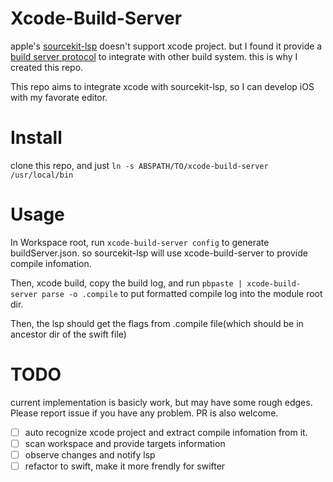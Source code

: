 # Xcode-Build-Server

apple's [sourcekit-lsp](https://github.com/apple/sourcekit-lsp) doesn't support xcode project. but I found it provide a [build server protocol](https://build-server-protocol.github.io/docs/specification.html) to integrate with other build system. this is why I created this repo.

This repo aims to integrate xcode with sourcekit-lsp, so I can develop iOS with my favorate editor.

# Install
clone this repo, and just `ln -s ABSPATH/TO/xcode-build-server /usr/local/bin`

# Usage
In Workspace root, run `xcode-build-server config` to generate buildServer.json. so sourcekit-lsp will use xcode-build-server to provide compile infomation.

Then, xcode build, copy the build log, and run `pbpaste | xcode-build-server parse -o .compile` to put formatted compile log into the module root dir.

Then, the lsp should get the flags from .compile file(which should be in ancestor dir of the swift file)

# TODO

current implementation is basicly work, but may have some rough edges. Please report issue if you have any problem. PR is also welcome.

- [ ] auto recognize xcode project and extract compile infomation from it.
- [ ] scan workspace and provide targets information
- [ ] observe changes and notify lsp
- [ ] refactor to swift, make it more frendly for swifter
